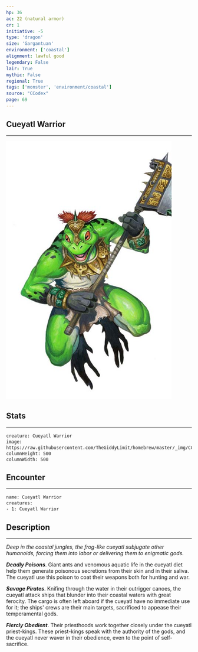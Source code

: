 ```yaml
---
hp: 36
ac: 22 (natural armor)
cr: 1
initiative: -5
type: 'dragon'    
size: 'Gargantuan'
environment: ['coastal']
alignment: lawful good
legendary: False
lair: True
mythic: False
regional: True
tags: ['monster', 'environment/coastal']
source: "CCodex"
page: 69
---
```


## Cueyatl Warrior
---

![|600](https://raw.githubusercontent.com/TheGiddyLimit/homebrew/master/_img/CCodex/cueyatlwarrior.jpg)

## Stats
---

```statblock
creature: Cueyatl Warrior
image: https://raw.githubusercontent.com/TheGiddyLimit/homebrew/master/_img/CCodex/cueyatlwarrior_token.png
columnHeight: 500
columnWidth: 500
```

## Encounter
---

```encounter-table
name: Cueyatl Warrior
creatures:
- 1: Cueyatl Warrior
```

## Description
---
_Deep in the coastal jungles, the frog-like cueyatl subjugate other humanoids, forcing them into labor or delivering them to enigmatic gods._

**_Deadly Poisons_**. Giant ants and venomous aquatic life in the cueyatl diet help them generate poisonous secretions from their skin and in their saliva. The cueyatl use this poison to coat their weapons both for hunting and war.


**_Savage Pirates_**. Knifing through the water in their outrigger canoes, the cueyatl attack ships that blunder into their coastal waters with great ferocity. The cargo is often left aboard if the cueyatl have no immediate use for it; the ships' crews are their main targets, sacrificed to appease their temperamental gods.


**_Fiercly Obedient_**. Their priesthoods work together closely under the cueyatl priest-kings. These priest-kings speak with the authority of the gods, and the cueyatl never waver in their obedience, even to the point of self-sacrifice.






